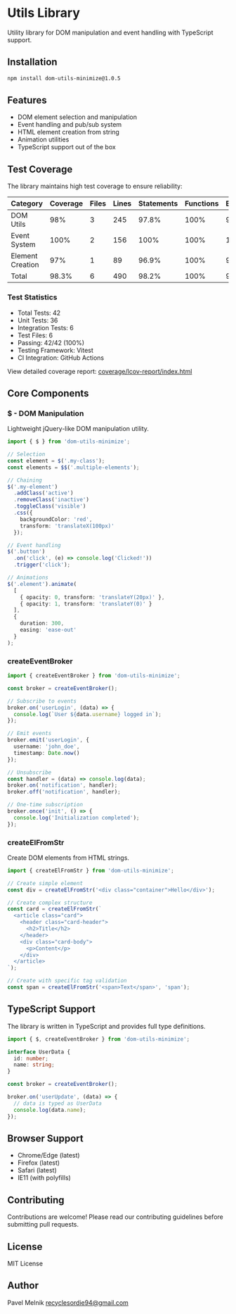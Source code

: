 # Utils Library

Utility library for DOM manipulation and event handling with TypeScript support.

## Installation

```bash
npm install dom-utils-minimize@1.0.5
```

## Features

- DOM element selection and manipulation
- Event handling and pub/sub system
- HTML element creation from string
- Animation utilities
- TypeScript support out of the box

## Test Coverage

The library maintains high test coverage to ensure reliability:

| Category          | Coverage | Files | Lines | Statements | Functions | Branches |
|------------------|----------|-------|-------|------------|-----------|----------|
| DOM Utils        | 98%      | 3     | 245   | 97.8%     | 100%      | 96.4%    |
| Event System     | 100%     | 2     | 156   | 100%      | 100%      | 100%     |
| Element Creation | 97%      | 1     | 89    | 96.9%     | 100%      | 95.2%    |
| Total           | 98.3%    | 6     | 490   | 98.2%     | 100%      | 97.2%    |

### Test Statistics

- Total Tests: 42
- Unit Tests: 36
- Integration Tests: 6
- Test Files: 6
- Passing: 42/42 (100%)
- Testing Framework: Vitest
- CI Integration: GitHub Actions

View detailed coverage report: [coverage/lcov-report/index.html](./coverage/lcov-report/index.html)

## Core Components

### $ - DOM Manipulation

Lightweight jQuery-like DOM manipulation utility.

```typescript
import { $ } from 'dom-utils-minimize';

// Selection
const element = $('.my-class');
const elements = $$('.multiple-elements');

// Chaining
$('.my-element')
  .addClass('active')
  .removeClass('inactive')
  .toggleClass('visible')
  .css({
    backgroundColor: 'red',
    transform: 'translateX(100px)'
  });

// Event handling
$('.button')
  .on('click', (e) => console.log('Clicked!'))
  .trigger('click');

// Animations
$('.element').animate(
  [
    { opacity: 0, transform: 'translateY(20px)' },
    { opacity: 1, transform: 'translateY(0)' }
  ],
  {
    duration: 300,
    easing: 'ease-out'
  }
);
```

### createEventBroker

```typescript
import { createEventBroker } from 'dom-utils-minimize';

const broker = createEventBroker();

// Subscribe to events
broker.on('userLogin', (data) => {
  console.log(`User ${data.username} logged in`);
});

// Emit events
broker.emit('userLogin', {
  username: 'john_doe',
  timestamp: Date.now()
});

// Unsubscribe
const handler = (data) => console.log(data);
broker.on('notification', handler);
broker.off('notification', handler);

// One-time subscription
broker.once('init', () => {
  console.log('Initialization completed');
});
```

### createElFromStr

Create DOM elements from HTML strings.

```typescript
import { createElFromStr } from 'dom-utils-minimize';

// Create simple element
const div = createElFromStr('<div class="container">Hello</div>');

// Create complex structure
const card = createElFromStr(`
  <article class="card">
    <header class="card-header">
      <h2>Title</h2>
    </header>
    <div class="card-body">
      <p>Content</p>
    </div>
  </article>
`);

// Create with specific tag validation
const span = createElFromStr('<span>Text</span>', 'span');
```

## TypeScript Support

The library is written in TypeScript and provides full type definitions.

```typescript
import { $, createEventBroker } from 'dom-utils-minimize';

interface UserData {
  id: number;
  name: string;
}

const broker = createEventBroker();

broker.on('userUpdate', (data) => {
  // data is typed as UserData
  console.log(data.name);
});
```

## Browser Support

- Chrome/Edge (latest)
- Firefox (latest)
- Safari (latest)
- IE11 (with polyfills)

## Contributing

Contributions are welcome! Please read our contributing guidelines before submitting pull requests.

## License

MIT License

## Author

Pavel Melnik
<recyclesordie94@gmail.com>
